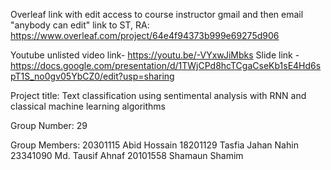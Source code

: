 
Overleaf link with edit access to course instructor gmail and then email "anybody can edit" link to ST, RA:
https://www.overleaf.com/project/64e4f94373b999e69275d906

Youtube unlisted video link- https://youtu.be/-VYxwJiMbks
Slide link - https://docs.google.com/presentation/d/1TWjCPd8hcTCgaCseKb1sE4Hd6spT1S_no0gv05YbCZ0/edit?usp=sharing



Project title:
Text classification using sentimental analysis with RNN and classical machine learning algorithms

Group Number:
29

Group Members:
20301115	Abid Hossain
18201129	Tasfia Jahan Nahin
23341090	Md. Tausif Ahnaf
20101558	Shamaun Shamim
